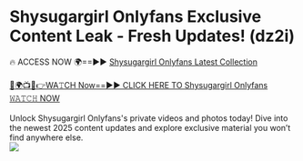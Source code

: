 # Shysugargirl Onlyfans Exclusive Content Leak - Fresh Updates! (dz2i)

🔥 ACCESS NOW 🌍==►► <a href="https://tinyurl.com/kvy9nzfs" rel="nofollow">Shysugargirl Onlyfans Latest Collection</a>
<br><br>
[🔴🌍📺📱👉WA𝚃CH Now==►► CLICK HERE TO Shysugargirl Onlyfans 𝚆𝙰𝚃𝙲𝙷 NOW](https://tinyurl.com/kvy9nzfs)
<br><br>
Unlock Shysugargirl Onlyfans's private videos and photos today! Dive into the newest 2025 content updates and explore exclusive material you won’t find anywhere else.
<br>
<a href="https://tinyurl.com/kvy9nzfs" rel="nofollow" data-target="animated-image.originalLink"><img src="https://camo.githubusercontent.com/8a4f000d20f83aca3bf7ec5f350d767afa0574a8a352519fd8cfa583a6f93a33/68747470733a2f2f692e696d6775722e636f6d2f644a486b345a712e676966" data-canonical-src="https://i.imgur.com/dJHk4Zq.gif" style="max-width: 100%; display: inline-block;" data-target="animated-image.originalImage"></a>
<br>
